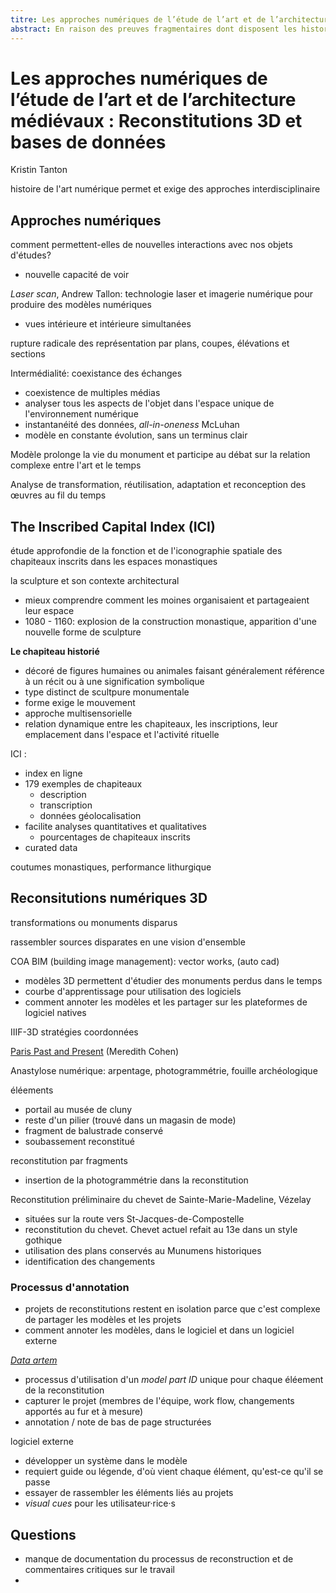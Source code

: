 ```yaml
---
titre: Les approches numériques de l’étude de l’art et de l’architecture médiévaux : Reconstitutions 3D et bases de données
abstract: En raison des preuves fragmentaires dont disposent les historiens de l’art médiéval, la technologie numérique a la capacité non seulement d’élargir notre corpus, mais aussi de présenter de nouvelles occasions de recherche multidisciplinaire et de redéfinir les approches traditionnelles. Surtout, les méthodes numériques permettent aux historiens de l’art de produire de nouvelles connaissances en mettant en évidence des modèles esthétiques et culturels qui n’étaient pas visibles auparavant. Dans ma présentation, j’expliquerai la manière dont j’intègre des bases de données et des modèles numériques 3D de monuments disparus pour examiner les relations dynamiques entre la sculpture, l’architecture et la performance rituelle aux XIe et XIIe siècles. Cela m’a permis d’envisager de nouvelles approches de l’analyse iconographique qui incluent une compréhension spatiale et expérientielle de la sculpture et de l’architecture médiévales. Cette nouvelle approche de l’iconographie intègre la relation structurante et complexe des thèmes multiples que l’on trouve dans les images médiévales et les manières inventives dont l’art s’inscrit dans son contexte historique précisément parce qu’il joue un rôle actif dans des interactions sociales
---
```


# Les approches numériques de l’étude de l’art et de l’architecture médiévaux : Reconstitutions 3D et bases de données

Kristin Tanton

histoire de l'art numérique permet et exige des approches interdisciplinaire



## Approches numériques

comment permettent-elles de nouvelles interactions avec nos objets d'études? 

- nouvelle capacité de voir

*Laser scan*, Andrew Tallon: technologie laser et imagerie numérique pour produire des modèles numériques 

- vues intérieure et intérieure simultanées

rupture radicale des représentation par plans, coupes, élévations et sections

Intermédialité: coexistance des échanges

- coexistence de multiples médias
- analyser tous les aspects de l'objet dans l'espace unique de l'environnement numérique
- instantanéité des données, *all-in-oneness* McLuhan
- modèle en constante évolution, sans un terminus clair

Modèle prolonge la vie du monument et participe au débat sur la relation complexe entre l'art et le temps

Analyse de transformation, réutilisation, adaptation et reconception des œuvres au fil du temps

## The Inscribed Capital Index (ICI)

étude approfondie de la fonction et de l'iconographie spatiale des chapiteaux inscrits dans les espaces monastiques

la sculpture et son contexte architectural

- mieux comprendre comment les moines organisaient et partageaient leur espace
- 1080 - 1160: explosion de la construction monastique, apparition d'une nouvelle forme de sculpture 

**Le chapiteau historié**

- décoré de figures humaines ou animales faisant généralement référence à un récit ou à une signification symbolique
- type distinct de scultpure monumentale
- forme exige le mouvement
- approche multisensorielle
- relation dynamique entre les chapiteaux, les inscriptions, leur emplacement dans l'espace et l'activité rituelle

ICI : 

- index en ligne 
- 179 exemples de chapiteaux
  - description
  - transcription
  - données géolocalisation
- facilite analyses quantitatives et qualitatives
  - pourcentages de chapiteaux inscrits
- curated data 

coutumes monastiques, performance lithurgique

## Reconsitutions numériques 3D

transformations ou monuments disparus

rassembler sources disparates en une vision d'ensemble

COA BIM (building image management): vector works, (auto cad)

- modèles 3D permettent d'étudier des monuments perdus dans le temps
- courbe d'apprentissage pour utilisation des logiciels
- comment annoter les modèles et les partager sur les plateformes de logiciel natives

IIIF-3D stratégies coordonnées 

[Paris Past and Present](http://paris.cdh.ucla.edu/) (Meredith Cohen)

Anastylose numérique: arpentage, photogrammétrie, fouille archéologique

éléements

- portail au musée de cluny
- reste d'un pilier (trouvé dans un magasin de mode)
- fragment de balustrade conservé
- soubassement reconstitué

reconstitution par fragments

- insertion de la photogrammétrie dans la reconstitution

Reconstitution préliminaire du chevet de Sainte-Marie-Madeline, Vézelay 

- situées sur la route vers St-Jacques-de-Compostelle
- reconstitution du chevet. Chevet actuel refait au 13e dans un style gothique
- utilisation des plans conservés au Munumens historiques
- identification des changements

### Processus d'annotation

- projets de reconstitutions restent en isolation parce que c'est complexe de partager les modèles et les projets
- comment annoter les modèles, dans le logiciel et dans un logiciel externe

[*Data artem*](https://www.dataartem.org/dataartem/)

- processus d'utilisation d'un *model part ID* unique pour chaque éléement de la reconstitution
- capturer le projet (membres de l'équipe, work flow, changements apportés au fur et à mesure)
- annotation / note de bas de page structurées

logiciel externe

- développer un système dans le modèle
- requiert guide ou légende, d'où vient chaque élément, qu'est-ce qu'il se passe
- essayer de rassembler les éléments liés au projets
- *visual cues* pour les utilisateur·rice·s

## Questions

- manque de documentation du processus de reconstruction et de commentaires critiques sur le travail 
- 